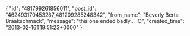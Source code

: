  {
   "id": "481799261856011",
   "post_id": "462493170453287_481209285248342",
   "from_name": "Beverly Berta Braakschmack",
   "message": "this one ended badly... :O",
   "created_time": "2013-02-16T19:51:23+0000"
 }
